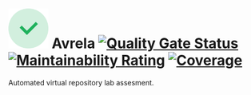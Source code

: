 # <img src="project-misc/check-logo.svg" width="80" height="80">  Avrela [![Quality Gate Status](https://sonarcloud.io/api/project_badges/measure?project=lfx1001_avrela&metric=alert_status)](https://sonarcloud.io/summary/new_code?id=lfx1001_avrela) [![Maintainability Rating](https://sonarcloud.io/api/project_badges/measure?project=lfx1001_avrela&metric=sqale_rating)](https://sonarcloud.io/summary/new_code?id=lfx1001_avrela) [![Coverage](https://sonarcloud.io/api/project_badges/measure?project=lfx1001_avrela&metric=coverage)](https://sonarcloud.io/summary/new_code?id=lfx1001_avrela)


Automated virtual repository lab assesment.
